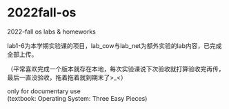# 2022fall-os
2022-fall os labs & homeworks  

lab1-6为本学期实验课的项目，lab_cow与lab_net为额外实验的lab内容，已完成全部上传。

（平常喜欢完成一个版本就存在本地，每次实验课说下次验收就打算验收完再传，最后一直没验收，拖着拖着就到期末了>_<）

only for documentary use   
(textbook: Operating System: Three Easy Pieces)
